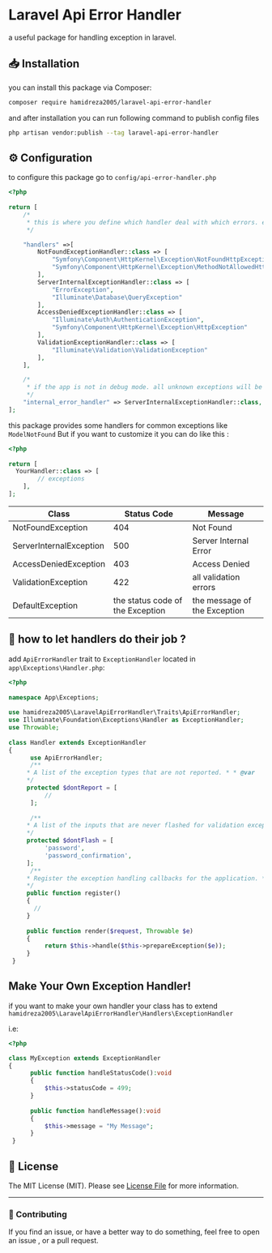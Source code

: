 # Laravel Api Error Handler
a useful package for handling exception in laravel. 
## :inbox_tray: Installation
you can install this package via Composer:
```bash
composer require hamidreza2005/laravel-api-error-handler
```
and after installation you can run following command to publish config files
```bash
php artisan vendor:publish --tag laravel-api-error-handler
```
## :gear: Configuration
to configure this package go to `config/api-error-handler.php`
```php
<?php  
  
return [  
    /*
     * this is where you define which handler deal with which errors. each handler can handle multiple errors
     */

    "handlers" =>[
        NotFoundExceptionHandler::class => [
            "Symfony\Component\HttpKernel\Exception\NotFoundHttpException",
            "Symfony\Component\HttpKernel\Exception\MethodNotAllowedHttpException"
        ],
        ServerInternalExceptionHandler::class => [
            "ErrorException",
            "Illuminate\Database\QueryException"
        ],
        AccessDeniedExceptionHandler::class => [
            "Illuminate\Auth\AuthenticationException",
            "Symfony\Component\HttpKernel\Exception\HttpException"
        ],
        ValidationExceptionHandler::class => [
            "Illuminate\Validation\ValidationException"
        ],
    ],

    /*
     * if the app is not in debug mode. all unknown exceptions will be handled by this.
     */
    "internal_error_handler" => ServerInternalExceptionHandler::class,
];
```
this package provides some handlers for common exceptions like `ModelNotFound` But if you want to customize it you can do like this :
```php
<?php  
  
return [  
  YourHandler::class => [
        // exceptions
    ],   
];
```
|Class| Status Code                      | Message                      |
|--|----------------------------------|------------------------------|
|NotFoundException  | 404                              | Not Found                    |
|ServerInternalException| 500                              | Server Internal Error        
|AccessDeniedException| 403                              | Access Denied                |
|ValidationException| 422                              | all validation errors        |
|DefaultException| the status code of the Exception | the message of the Exception |

## :rocket: how to let handlers do their job ?
add `ApiErrorHandler` trait to `ExceptionHandler` located in `app\Exceptions\Handler.php`:
```php
<?php  
  
namespace App\Exceptions;  
  
use hamidreza2005\LaravelApiErrorHandler\Traits\ApiErrorHandler;  
use Illuminate\Foundation\Exceptions\Handler as ExceptionHandler;  
use Throwable;  
  
class Handler extends ExceptionHandler  
{  
	  use ApiErrorHandler;  
	  /**  
	 * A list of the exception types that are not reported. * * @var 		array  
	 */  
	 protected $dontReport = [  
		  //  
	  ];  
  
	  /**  
	 * A list of the inputs that are never flashed for validation exceptions. * * @var array  
	 */  
	 protected $dontFlash = [  
		  'password',  
		  'password_confirmation',  
	 ];  
	  /**  
	 * Register the exception handling callbacks for the application. * * @return void  
	 */
	 public function register()  
	 {
	   //  
	 }  
  
	 public function render($request, Throwable $e)  
	 {
		  return $this->handle($this->prepareException($e));  
	 }
 }
```
## Make Your Own Exception Handler!
if you want to make your own handler your class has to extend `hamidreza2005\LaravelApiErrorHandler\Handlers\ExceptionHandler`

i.e:
```php
<?php  

class MyException extends ExceptionHandler  
{  
	  public function handleStatusCode():void  
	  {  
		  $this->statusCode = 499;  
	  }
	   
	  public function handleMessage():void  
	  {  
		  $this->message = "My Message";  
	  }
 }
```
 
## :scroll: License  
  
The MIT License (MIT). Please see [License File](LICENSE.md) for more information.  
  
--------------------  
  
### :raising_hand: Contributing  
If you find an issue, or have a better way to do something, feel free to open an issue , or a pull request.  
